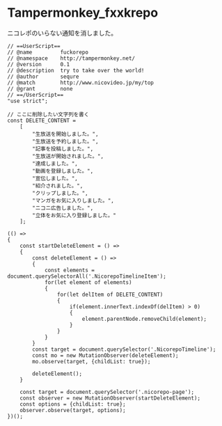 # Tampermonkey_fxxkrepo
ニコレポのいらない通知を消しました。

    // ==UserScript==
    // @name         fuckorepo
    // @namespace    http://tampermonkey.net/
    // @version      0.1
    // @description  try to take over the world!
    // @author       sequre
    // @match        http://www.nicovideo.jp/my/top
    // @grant        none
    // ==/UserScript==
    "use strict";

    // ここに削除したい文字列を書く
    const DELETE_CONTENT =
        [
            "生放送を開始しました。",
            "生放送を予約しました。",
            "記事を投稿しました。",
            "生放送が開始されました。",
            "達成しました。",
            "動画を登録しました。",
            "宣伝しました。",
            "紹介されました。",
            "クリップしました。",
            "マンガをお気に入りしました。",
            "ニコニ広告しました。",
            "立体をお気に入り登録しました。"
        ];

    (() =>
    {
        const startDeleteElement = () =>
        {
            const deleteElement = () =>
            {
                const elements = document.querySelectorAll('.NicorepoTimelineItem');
                for(let element of elements)
                {
                    for(let delItem of DELETE_CONTENT)
                    {
                        if(element.innerText.indexOf(delItem) > 0)
                        {
                            element.parentNode.removeChild(element);
                        }
                    }
                }
            }
            const target = document.querySelector('.NicorepoTimeline');
            const mo = new MutationObserver(deleteElement);
            mo.observe(target, {childList: true});

            deleteElement();
        }

        const target = document.querySelector('.nicorepo-page');
        const observer = new MutationObserver(startDeleteElement);
        const options = {childList: true};
        observer.observe(target, options);
    })();
